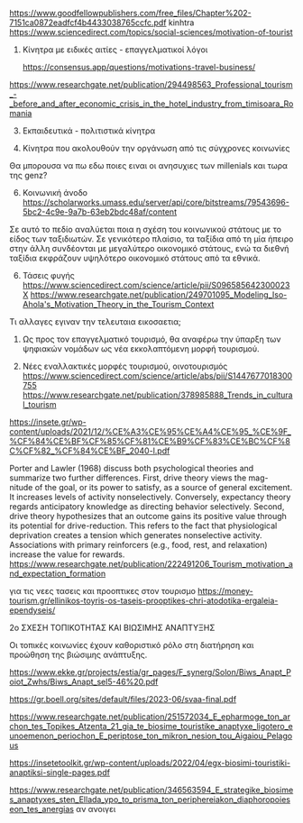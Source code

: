 
https://www.goodfellowpublishers.com/free_files/Chapter%202-7151ca0872eadfcf4b4433038765ccfc.pdf kinhtra
https://www.sciencedirect.com/topics/social-sciences/motivation-of-tourist



1. Κίνητρα με ειδικές αιτίες - επαγγελματικοί λόγοι

   https://consensus.app/questions/motivations-travel-business/

  https://www.researchgate.net/publication/294498563_Professional_tourism_-_before_and_after_economic_crisis_in_the_hotel_industry_from_timisoara_Romania


3. Εκπαιδευτικά - πολιτιστικά κίνητρα

4. Κίνητρα που ακολουθούν την οργάνωση από τις σύγχρονες κοινωνίες

Θα μπορουσα να πω εδω ποιες ειναι οι ανησυχιες των millenials και τωρα της genz?

6. Κοινωνική άνοδο
https://scholarworks.umass.edu/server/api/core/bitstreams/79543696-5bc2-4c9e-9a7b-63eb2bdc48af/content

Σε αυτό το πεδίο αναλύεται ποια η σχέση του κοινωνικού στάτους με το είδος των ταξιδιωτών. Σε γενικότερο πλαίσιο, τα ταξίδια από τη μία ήπειρο στην άλλη συνδέονται με μεγαλύτερο οικονομικό στάτους, ενώ τα διεθνή ταξίδια εκφράζουν υψηλότερο οικονομικό στάτους από τα εθνικά.

6. Τάσεις φυγής
https://www.sciencedirect.com/science/article/pii/S096585642300023X
https://www.researchgate.net/publication/249701095_Modeling_Iso-Ahola's_Motivation_Theory_in_the_Tourism_Context

Τι αλλαγες εγιναν την τελευταια εικοσαετια; 

1. Ως προς τον επαγγελματικό τουρισμό, θα αναφέρω την ύπαρξη των ψηφιακών νομάδων ως νέα εκκολαπτόμενη μορφή τουρισμού.

2. Νέες εναλλακτικές μορφές τουρισμού, οινοτουρισμός https://www.sciencedirect.com/science/article/abs/pii/S1447677018300755
https://www.researchgate.net/publication/378985888_Trends_in_cultural_tourism


https://insete.gr/wp-content/uploads/2021/12/%CE%A3%CE%95%CE%A4%CE%95_%CE%9F_%CF%84%CE%BF%CF%85%CF%81%CE%B9%CF%83%CE%BC%CF%8C%CF%82_%CF%84%CE%BF_2040-l.pdf


Porter  and  Lawler  (1968)  discuss  both  psychological  theories  and summarize  two  further  differences.  First,  drive  theory  views  the  mag- nitude  of  the  goal,  or  its  power  to  satisfy,  as  a  source  of  general excitement.  It  increases  levels  of  activity  nonselectively.  Conversely, expectancy  theory  regards  anticipatory  knowledge  as  directing behavior  selectively.  Second,  drive  theory  hypothesizes  that  an  outcome gains  its  positive  value  through  its  potential  for  drive-reduction.  This refers  to  the  fact  that  physiological  deprivation  creates  a tension  which generates  nonselective  activity.  Associations  with  primary  reinforcers (e.g.,  food,  rest,  and  relaxation)  increase  the  value  for  rewards.  
https://www.researchgate.net/publication/222491206_Tourism_motivation_and_expectation_formation

για τις νεες τασεις και προοπτικες στον τουρισμο 
https://money-tourism.gr/ellinikos-toyris-os-taseis-prooptikes-chri-atodotika-ergaleia-ependyseis/


2ο ΣΧΕΣΗ ΤΟΠΙΚΟΤΗΤΑΣ ΚΑΙ ΒΙΩΣΙΜΗΣ ΑΝΑΠΤΥΞΗΣ

Οι τοπικές κοινωνίες έχουν καθοριστικό ρόλο στη διατήρηση και προώθηση της βιώσιμης ανάπτυξης. 

https://www.ekke.gr/projects/estia/gr_pages/F_synerg/Solon/Biws_Anapt_Poiot_Zwhs/Biws_Anapt_sel5-46%20.pdf

https://gr.boell.org/sites/default/files/2023-06/svaa-final.pdf

https://www.researchgate.net/publication/251572034_E_epharmoge_ton_archon_tes_Topikes_Atzenta_21_gia_te_biosime_touristike_anaptyxe_ligotero_eunoemenon_periochon_E_periptose_ton_mikron_nesion_tou_Aigaiou_Pelagous

https://insetetoolkit.gr/wp-content/uploads/2022/04/egx-biosimi-touristiki-anaptiksi-single-pages.pdf

https://www.researchgate.net/publication/346563594_E_strategike_biosimes_anaptyxes_sten_Ellada_ypo_to_prisma_ton_periphereiakon_diaphoropoieseon_tes_anergias αν ανοιγει








